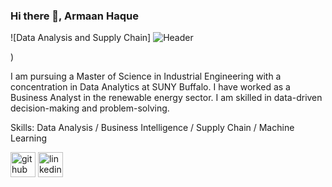 ### Hi there 👋, Armaan Haque
![Data Analysis and Supply Chain]
![Header](https://github.com/user-attachments/assets/d564fe86-e5dd-42d2-8c6a-a039c25de1b8)

)

I am pursuing a Master of Science in Industrial Engineering with a concentration in Data Analytics at SUNY Buffalo. I have worked as a Business Analyst in the renewable energy sector. I am skilled in data-driven decision-making and problem-solving.


Skills: Data Analysis / Business Intelligence / Supply Chain / Machine Learning



[<img src='https://cdn.jsdelivr.net/npm/simple-icons@3.0.1/icons/github.svg' alt='github' height='40'>](https://github.com/armaanha)  [<img src='https://cdn.jsdelivr.net/npm/simple-icons@3.0.1/icons/linkedin.svg' alt='linkedin' height='40'>](https://www.linkedin.com/in/https://www.linkedin.com/in/armaan-haque/)  

